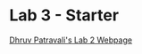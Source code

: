 # Lab 3 - Starter
	
[Dhruv Patravali's Lab 2 Webpage](https://dpatravaliucsd.github.io/Lab2_Starter/)
